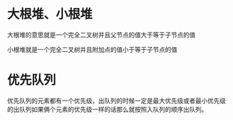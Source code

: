 # 大根堆、小根堆

大根堆的意思就是一个完全二叉树并且父节点的值大于等于子节点的值

小根堆就是一个完全二叉树并且附加点的值小于等于子节点的值

# 优先队列

优先队列的元素都有一个优先级，出队列的时候一定是最大优先级或者最小优先级的出队列如果俩个元素的优先级一样的话那么就按照入队列的顺序出队列。
